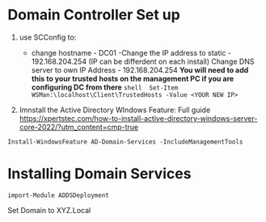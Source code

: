 # Domain Controller Set up

1. use SCConfig to:
    - change hostname - DC01
    -Change the IP address to static - 192.168.204.254 (IP can be differdent on each install)
    Change DNS server to own IP Address - 192.168.204.254 **You will need to add this to your trusted hosts on the management PC if you are configuring DC from there** ```shell 
    Set-Item WSMan:\localhost\Client\TrustedHosts -Value <YOUR NEW IP>```


2. Imnstall the Active Directory WIndows Feature: Full guide https://xpertstec.com/how-to-install-active-directory-windows-server-core-2022/?utm_content=cmp-true

```Shell
Install-WindowsFeature AD-Domain-Services -IncludeManagementTools
```

# Installing Domain Services
```Shell
import-Module ADDSDeployment
```

Set Domain to XYZ.Local


